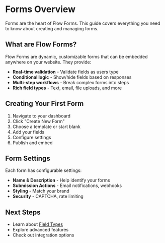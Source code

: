 # Forms Overview

Forms are the heart of Flow Forms. This guide covers everything you need to know about creating and managing forms.

## What are Flow Forms?

Flow Forms are dynamic, customizable forms that can be embedded anywhere on your website. They provide:

- **Real-time validation** - Validate fields as users type
- **Conditional logic** - Show/hide fields based on responses  
- **Multi-step workflows** - Break complex forms into steps
- **Rich field types** - Text, email, file uploads, and more

## Creating Your First Form

1. Navigate to your dashboard
2. Click "Create New Form"
3. Choose a template or start blank
4. Add your fields
5. Configure settings
6. Publish and embed

## Form Settings

Each form has configurable settings:

- **Name & Description** - Help identify your forms
- **Submission Actions** - Email notifications, webhooks
- **Styling** - Match your brand
- **Security** - CAPTCHA, rate limiting

## Next Steps

- Learn about [Field Types](/forms/field-types)
- Explore advanced features
- Check out integration options